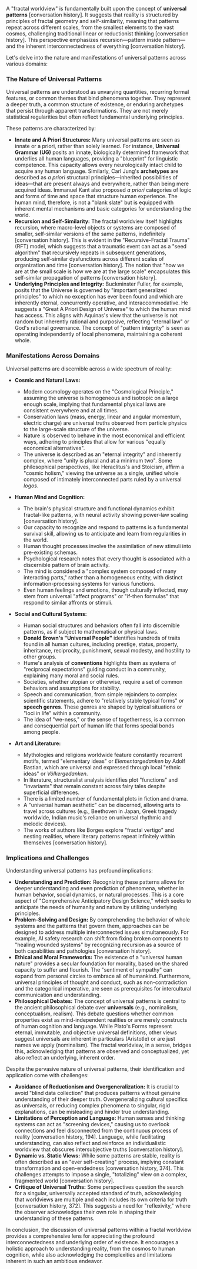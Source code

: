 A "fractal worldview" is fundamentally built upon the concept of **universal patterns** [conversation history]. It suggests that reality is structured by principles of fractal geometry and self-similarity, meaning that patterns repeat across different scales, from the smallest elements to the vast cosmos, challenging traditional linear or reductionist thinking [conversation history]. This perspective emphasizes recursion—pattern inside pattern—and the inherent interconnectedness of everything [conversation history].

Let's delve into the nature and manifestations of universal patterns across various domains:

### The Nature of Universal Patterns

Universal patterns are understood as unvarying quantities, recurring formal features, or common themes that bind phenomena together. They represent a deeper truth, a common structure of existence, or enduring archetypes that persist through apparent transformations. They are not merely statistical regularities but often reflect fundamental underlying principles.

These patterns are characterized by:

- **Innate and A Priori Structures:** Many universal patterns are seen as innate or a priori, rather than solely learned. For instance, **Universal Grammar (UG)** posits an innate, biologically determined framework that underlies all human languages, providing a "blueprint" for linguistic competence. This capacity allows every neurologically intact child to acquire any human language. Similarly, Carl Jung's **archetypes** are described as _a priori_ structural principles—inherited possibilities of ideas—that are present always and everywhere, rather than being mere acquired ideas. Immanuel Kant also proposed _a priori_ categories of logic and forms of time and space that structure human experience. The human mind, therefore, is not a "blank slate" but is equipped with inherent mental mechanisms and basic categories for understanding the world.
- **Recursion and Self-Similarity:** The fractal worldview itself highlights recursion, where macro-level objects or systems are composed of smaller, self-similar versions of the same patterns, indefinitely [conversation history]. This is evident in the "Recursive-Fractal Trauma" (RFT) model, which suggests that a traumatic event can act as a "seed algorithm" that recursively repeats in subsequent generations, producing self-similar dysfunctions across different scales of organization and time [conversation history]. The notion that "how we are at the small scale is how we are at the large scale" encapsulates this self-similar propagation of patterns [conversation history].
- **Underlying Principles and Integrity:** Buckminster Fuller, for example, posits that the Universe is governed by "important generalized principles" to which no exception has ever been found and which are inherently eternal, concurrently operative, and interaccommodative. He suggests a "Great A Priori Design of Universe" to which the human mind has access. This aligns with Aquinas's view that the universe is not random but inherently rational and purposive, reflecting "eternal law" or God's rational governance. The concept of "pattern integrity" is seen as operating independently of local phenomena, maintaining a coherent whole.

### Manifestations Across Domains

Universal patterns are discernible across a wide spectrum of reality:

- **Cosmic and Natural Laws:**
    
    - Modern cosmology operates on the "Cosmological Principle," assuming the universe is homogeneous and isotropic on a large enough scale, implying that fundamental physical laws are consistent everywhere and at all times.
    - Conservation laws (mass, energy, linear and angular momentum, electric charge) are universal truths observed from particle physics to the large-scale structure of the universe.
    - Nature is observed to behave in the most economical and efficient ways, adhering to principles that allow for various "equally economical alternatives".
    - The universe is described as an "eternal integrity" and inherently complex, where "unity is plural and at a minimum two". Some philosophical perspectives, like Heraclitus's and Stoicism, affirm a "cosmic holism," viewing the universe as a single, unified whole composed of intimately interconnected parts ruled by a universal _logos_.
- **Human Mind and Cognition:**
    
    - The brain's physical structure and functional dynamics exhibit fractal-like patterns, with neural activity showing power-law scaling [conversation history].
    - Our capacity to recognize and respond to patterns is a fundamental survival skill, allowing us to anticipate and learn from regularities in the world.
    - Human thought processes involve the assimilation of new stimuli into pre-existing schemas.
    - Psychological research notes that every thought is associated with a discernible pattern of brain activity.
    - The mind is considered a "complex system composed of many interacting parts," rather than a homogeneous entity, with distinct information-processing systems for various functions.
    - Even human feelings and emotions, though culturally inflected, may stem from universal "affect programs" or "if-then formulas" that respond to similar affronts or stimuli.
- **Social and Cultural Systems:**
    
    - Human social structures and behaviors often fall into discernible patterns, as if subject to mathematical or physical laws.
    - **Donald Brown's "Universal People"** identifies hundreds of traits found in all human cultures, including prestige, status, property, inheritance, reciprocity, punishment, sexual modesty, and hostility to other groups.
    - Hume's analysis of **conventions** highlights them as systems of "reciprocal expectations" guiding conduct in a community, explaining many moral and social rules.
    - Societies, whether utopian or otherwise, require a set of common behaviors and assumptions for stability.
    - Speech and communication, from simple rejoinders to complex scientific statements, adhere to "relatively stable typical forms" or **speech genres**. These genres are shaped by typical situations or "loci in life" within a community.
    - The idea of "we-ness," or the sense of togetherness, is a common and consequential part of human life that forms special bonds among people.
- **Art and Literature:**
    
    - Mythologies and religions worldwide feature constantly recurrent motifs, termed "elementary ideas" or _Elementargedanken_ by Adolf Bastian, which are universal and expressed through local "ethnic ideas" or _Völkergedanken_.
    - In literature, structuralist analysis identifies plot "functions" and "invariants" that remain constant across fairy tales despite superficial differences.
    - There is a limited number of fundamental plots in fiction and drama.
    - A "universal human aesthetic" can be discerned, allowing arts to travel across cultures (e.g., Beethoven in Japan, Greek tragedy worldwide, Indian music's reliance on universal rhythmic and melodic devices).
    - The works of authors like Borges explore "fractal vertigo" and nesting realities, where literary patterns repeat infinitely within themselves [conversation history].

### Implications and Challenges

Understanding universal patterns has profound implications:

- **Understanding and Prediction:** Recognizing these patterns allows for deeper understanding and even prediction of phenomena, whether in human behavior, social dynamics, or natural processes. This is a core aspect of "Comprehensive Anticipatory Design Science," which seeks to anticipate the needs of humanity and nature by utilizing underlying principles.
- **Problem-Solving and Design:** By comprehending the behavior of whole systems and the patterns that govern them, approaches can be designed to address multiple interconnected issues simultaneously. For example, AI safety research can shift from fixing broken components to "healing wounded systems" by recognizing recursion as a source of both capabilities and pathologies [conversation history].
- **Ethical and Moral Frameworks:** The existence of a "universal human nature" provides a secular foundation for morality, based on the shared capacity to suffer and flourish. The "sentiment of sympathy" can expand from personal circles to embrace all of humankind. Furthermore, universal principles of thought and conduct, such as non-contradiction and the categorical imperative, are seen as prerequisites for intercultural communication and understanding.
- **Philosophical Debates:** The concept of universal patterns is central to the ancient philosophical debate over **universals** (e.g., nominalism, conceptualism, realism). This debate questions whether common properties exist as mind-independent realities or are merely constructs of human cognition and language. While Plato's Forms represent eternal, immutable, and objective universal definitions, other views suggest universals are inherent in particulars (Aristotle) or are just names we apply (nominalism). The fractal worldview, in a sense, bridges this, acknowledging that patterns are observed and conceptualized, yet also reflect an underlying, inherent order.

Despite the pervasive nature of universal patterns, their identification and application come with challenges:

- **Avoidance of Reductionism and Overgeneralization:** It is crucial to avoid "blind data collection" that produces patterns without genuine understanding of their deeper truth. Overgeneralizing cultural specifics as universals, or reducing complex phenomena to singular, rigid explanations, can be misleading and hinder true understanding.
- **Limitations of Perception and Language:** Human senses and thinking systems can act as "screening devices," causing us to overlook connections and feel disconnected from the continuous process of reality [conversation history, 194]. Language, while facilitating understanding, can also reflect and reinforce an individualistic worldview that obscures intersubjective truths [conversation history].
- **Dynamic vs. Static Views:** While some patterns are stable, reality is often described as an "ever self-creating" process, implying constant transformation and open-endedness [conversation history, 374]. This challenges attempts to impose a single, "totalizing" view on a complex, fragmented world [conversation history].
- **Critique of Universal Truths:** Some perspectives question the search for a singular, universally accepted standard of truth, acknowledging that worldviews are multiple and each includes its own criteria for truth [conversation history, 372]. This suggests a need for "reflexivity," where the observer acknowledges their own role in shaping their understanding of these patterns.

In conclusion, the discussion of universal patterns within a fractal worldview provides a comprehensive lens for appreciating the profound interconnectedness and underlying order of existence. It encourages a holistic approach to understanding reality, from the cosmos to human cognition, while also acknowledging the complexities and limitations inherent in such an ambitious endeavor.